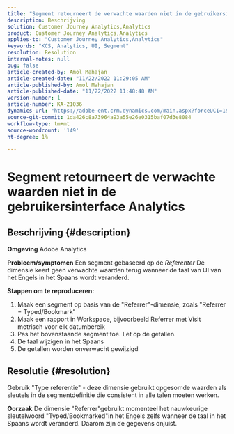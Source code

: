```yaml
---
title: "Segment retourneert de verwachte waarden niet in de gebruikersinterface voor Analytics"
description: Beschrijving
solution: Customer Journey Analytics,Analytics
product: Customer Journey Analytics,Analytics
applies-to: "Customer Journey Analytics,Analytics"
keywords: "KCS, Analytics, UI, Segment"
resolution: Resolution
internal-notes: null
bug: false
article-created-by: Amol Mahajan
article-created-date: "11/22/2022 11:29:05 AM"
article-published-by: Amol Mahajan
article-published-date: "11/22/2022 11:48:48 AM"
version-number: 1
article-number: KA-21036
dynamics-url: "https://adobe-ent.crm.dynamics.com/main.aspx?forceUCI=1&pagetype=entityrecord&etn=knowledgearticle&id=6cf79ed9-586a-ed11-9561-6045bd006d92"
source-git-commit: 1da426c8a73964a93a55e26e0315baf07d3e8084
workflow-type: tm+mt
source-wordcount: '149'
ht-degree: 1%

---
```


# Segment retourneert de verwachte waarden niet in de gebruikersinterface Analytics

## Beschrijving {#description}

<b>Omgeving</b>
Adobe Analytics


<b>Probleem/symptomen</b>
Een segment gebaseerd op de *Referenter* De dimensie keert geen verwachte waarden terug wanneer de taal van UI van het Engels in het Spaans wordt veranderd.



<b>Stappen om te reproduceren:</b>

1. Maak een segment op basis van de &quot;Referrer&quot;-dimensie, zoals &quot;Referrer = Typed/Bookmark&quot;
2. Maak een rapport in Workspace, bijvoorbeeld Referrer met Visit metrisch voor elk datumbereik
3. Pas het bovenstaande segment toe. Let op de getallen.
4. De taal wijzigen in het Spaans
5. De getallen worden onverwacht gewijzigd



## Resolutie {#resolution}


Gebruik &quot;Type referentie&quot; - deze dimensie gebruikt opgesomde waarden als sleutels in de segmentdefinitie die consistent in alle talen moeten werken.


<b>Oorzaak</b>
De dimensie &quot;Referrer&quot;gebruikt momenteel het nauwkeurige sleutelwoord &quot;Typed/Bookmarked&quot;in het Engels zelfs wanneer de taal in het Spaans wordt veranderd. Daarom zijn de gegevens onjuist.
